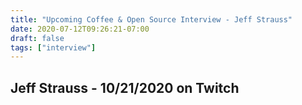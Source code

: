 ```yaml
---
title: "Upcoming Coffee & Open Source Interview - Jeff Strauss"
date: 2020-07-12T09:26:21-07:00
draft: false
tags: ["interview"]
---
```


## Jeff Strauss - 10/21/2020 on Twitch


<br /><br /><br /><br />
<br /><br /><br /><br /><br /><br /><br /><br />